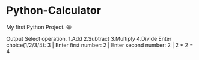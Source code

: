 # Python-Calculator

My first Python Project. 😀

Output
Select operation.
1.Add
2.Subtract
3.Multiply
4.Divide
Enter choice(1/2/3/4): 3 |
Enter first number: 2 |
Enter second number: 2 |
2 * 2 = 4
